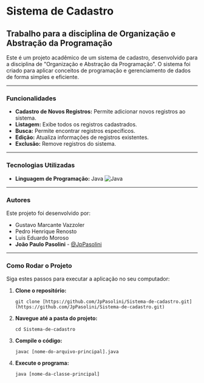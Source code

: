 # Sistema de Cadastro

## Trabalho para a disciplina de Organização e Abstração da Programação

Este é um projeto acadêmico de um sistema de cadastro, desenvolvido para a disciplina de "Organização e Abstração da Programação". O sistema foi criado para aplicar conceitos de programação e gerenciamento de dados de forma simples e eficiente.

---

### Funcionalidades
* **Cadastro de Novos Registros:** Permite adicionar novos registros ao sistema.
* **Listagem:** Exibe todos os registros cadastrados.
* **Busca:** Permite encontrar registros específicos.
* **Edição:** Atualiza informações de registros existentes.
* **Exclusão:** Remove registros do sistema.

---

### Tecnologias Utilizadas
* **Linguagem de Programação:** Java
![Java](https://img.shields.io/badge/Java-007396?style=for-the-badge&logo=java&logoColor=white)

---

### Autores
Este projeto foi desenvolvido por:
* Gustavo Marcante Vazzoler
* Pedro Henrique Renosto
* Luis Eduardo Moroso
* **João Paulo Pasolini** - [@JpPasolini](https://github.com/JpPasolini)

---

### Como Rodar o Projeto

Siga estes passos para executar a aplicação no seu computador:

1.  **Clone o repositório:**
    ```
    git clone [https://github.com/JpPasolini/Sistema-de-cadastro.git](https://github.com/JpPasolini/Sistema-de-cadastro.git)
    ```
2.  **Navegue até a pasta do projeto:**
    ```
    cd Sistema-de-cadastro
    ```
3.  **Compile o código:**
    ```
    javac [nome-do-arquivo-principal].java
    ```
4.  **Execute o programa:**
    ```
    java [nome-da-classe-principal]
    ```
